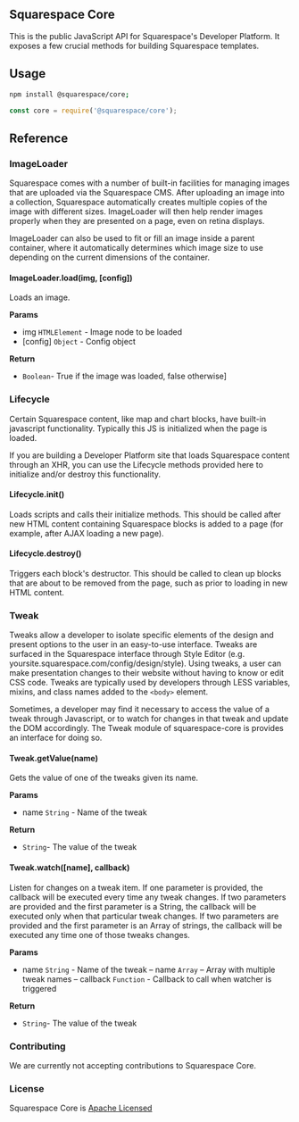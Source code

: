 Squarespace Core
------------------------------

This is the public JavaScript API for Squarespace's Developer Platform. It exposes a few crucial methods for building Squarespace templates.

## Usage

````sh
npm install @squarespace/core;
````

````js
const core = require('@squarespace/core');
````

## Reference

### ImageLoader

Squarespace comes with a number of built-in facilities for managing images that are uploaded via the Squarespace CMS. After uploading an image into a collection, Squarespace automatically creates multiple copies of the image with different sizes. ImageLoader will then help render images properly when they are presented on a page, even on retina displays.

ImageLoader can also be used to fit or fill an image inside ​a parent container, where it automatically determines which image size to use depending on the current dimensions of the container.

#### ImageLoader.load(img, [config])

Loads an image.

**Params**
- img `HTMLElement` - Image node to be loaded
- [config] `Object` - Config object

**Return**
- `Boolean`- True if the image was loaded, false otherwise]

### Lifecycle

Certain Squarespace content, like map and chart blocks, have built-in javascript functionality. Typically this JS is initialized when the page is loaded.

If you are building a Developer Platform site that loads Squarespace content through an XHR, you can use the Lifecycle methods provided here to initialize and/or destroy this functionality.

#### Lifecycle.init()

Loads scripts and calls their initialize methods. This should be called after new HTML content containing Squarespace blocks is added to a page (for example, after AJAX loading a new page).

#### Lifecycle.destroy()

Triggers each block's destructor. This should be called to clean up blocks that are about to be removed from the page, such as prior to loading in new HTML content.

### Tweak

Tweaks allow a developer to isolate specific elements of the design and present options to the user in an easy-to-use interface. Tweaks are surfaced in the Squarespace interface through Style Editor (e.g. yoursite.squarespace.com/config/design/style). Using tweaks, a user can make presentation changes to their website without having to know or edit CSS code. Tweaks are typically used by developers through LESS variables, mixins, and class names added to the `<body>` element.

Sometimes, a developer may find it necessary to access the value of a tweak through Javascript, or to watch for changes in that tweak and update the DOM accordingly. The Tweak module of squarespace-core is provides an interface for doing so.

#### Tweak.getValue(name)

Gets the value of one of the tweaks given its name.

**Params**
- name `String` - Name of the tweak

**Return**
- `String`- The value of the tweak

#### Tweak.watch([name], callback)

Listen for changes on a tweak item. If one parameter is provided, the callback will be executed every time any tweak changes. If two parameters are provided and the first parameter is a String, the callback will be executed only when that particular tweak changes. If two parameters are provided and the first parameter is an Array of strings, the callback will be executed any time one of those tweaks changes.

**Params**
- name `String` - Name of the tweak
– name `Array` – Array with multiple tweak names
– callback `Function` - Callback to call when watcher is triggered

**Return**
- `String`- The value of the tweak


### Contributing
We are currently not accepting contributions to Squarespace Core.

### License
Squarespace Core is [Apache Licensed](http://www.apache.org/licenses/LICENSE-2.0.html)